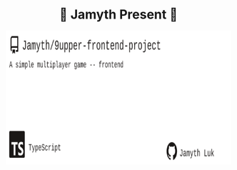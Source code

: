 <!-- built at 10/18/2022, 2:34:32 PM -->
<h1 align="center">
🎉 Jamyth Present 🎉
</h1>
<p align="center">
    <a href="https://github.com/Jamyth/9upper-frontend-project">
        <img width="1000" height="300" src="./readme.svg" />
    </a>
</p>